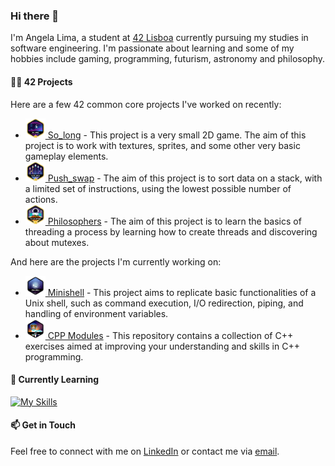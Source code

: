 ### Hi there 👋

I'm Angela Lima, a student at [42 Lisboa](https://www.42lisboa.com/) currently pursuing my studies in software engineering. I'm passionate about learning and some of my hobbies include gaming, programming, futurism, astronomy and philosophy.

#### 🧑‍💻 42 Projects

Here are a few 42 common core projects I've worked on recently: 
- <a href="https://github.com/angelamcosta/so_long" target="_blank"><img width=32 src="https://raw.githubusercontent.com/angelamcosta/angelamcosta/main/42_badges/so_longm.png"> So_long</a> - This project is a very small 2D game. The aim of this project is to work with textures, sprites, and some other very basic gameplay elements.
- <a href="https://github.com/angelamcosta/push_swap" target="_blank"><img width=32 src="https://raw.githubusercontent.com/angelamcosta/angelamcosta/main/42_badges/push_swapm.png"> Push_swap</a> - The aim of this project is to sort data on a stack, with a limited set of instructions, using the lowest possible number of actions.
- <a href="https://github.com/angelamcosta/philosophers" target="_blank"><img width=32 src="https://raw.githubusercontent.com/angelamcosta/angelamcosta/main/42_badges/philosophersm.png"> Philosophers</a> - The aim of this project is to learn the basics of threading a process by learning how to create threads and discovering about mutexes.

And here are the projects I'm currently working on:

- <a href="https://github.com/angelamcosta/minishell" target="_blank"><img width=32 src="https://raw.githubusercontent.com/angelamcosta/angelamcosta/main/42_badges/minishelln.png"> Minishell</a> - This project aims to replicate basic functionalities of a Unix shell, such as command execution, I/O redirection, piping, and handling of environment variables.
- <a href="https://github.com/angelamcosta/cpp" target="_blank"><img width=32 src="https://raw.githubusercontent.com/angelamcosta/angelamcosta/main/42_badges/cppn.png"> CPP Modules</a> - This repository contains a collection of C++ exercises aimed at improving your understanding and skills in C++ programming. 

#### 🌱 Currently Learning

[![My Skills](https://skillicons.dev/icons?i=rust,c,ts,golang,cpp,nodejs&theme=dark)](https://skillicons.dev)

#### 📫 Get in Touch

Feel free to connect with me on [LinkedIn](https://www.linkedin.com/in/angelamcostalima/) or contact me via [email](mailto:angelamcostalima@icloud.com).
